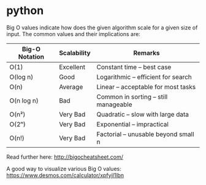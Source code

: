 # python

Big O values indicate how does the given algorithm scale for a given size of input. The common values and their implications are:

| Big-O Notation | Scalability | Remarks     |
|----------------|-------------|-------------|
| O(1)           | Excellent   | Constant time – best case            |
| O(log n)       | Good        | Logarithmic – efficient for search   |
| O(n)           | Average     | Linear – acceptable for most tasks   |
| O(n log n)     | Bad         | Common in sorting – still manageable |
| O(n²)          | Very Bad    | Quadratic – slow with large data     |
| O(2ⁿ)          | Very Bad    | Exponential – impractical            |
| O(n!)          | Very Bad    | Factorial – unusable beyond small n  |



Read further here: http://bigocheatsheet.com/

A good way to visualize various Big O values: https://www.desmos.com/calculator/xpfyjl1lbn
